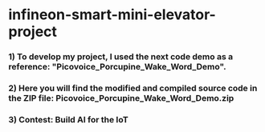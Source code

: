 # infineon-smart-mini-elevator-project
### 1) To develop my project, I used the next code demo as a reference: "Picovoice_Porcupine_Wake_Word_Demo". 
### 2) Here you will find the modified and compiled source code in the ZIP file: Picovoice_Porcupine_Wake_Word_Demo.zip
### 3) Contest: Build AI for the IoT
